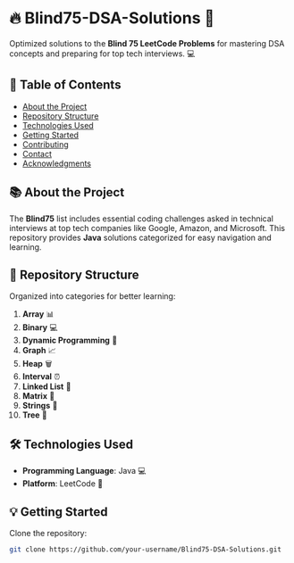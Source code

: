 # 🔥 Blind75-DSA-Solutions 🚀  
Optimized solutions to the **Blind 75 LeetCode Problems** for mastering DSA concepts and preparing for top tech interviews. 💻

## 📑 Table of Contents  
- [About the Project](#about-the-project)  
- [Repository Structure](#repository-structure)  
- [Technologies Used](#technologies-used)  
- [Getting Started](#getting-started)  
- [Contributing](#contributing)  
- [Contact](#contact)  
- [Acknowledgments](#acknowledgments)  

## 📚 About the Project  
The **Blind75** list includes essential coding challenges asked in technical interviews at top tech companies like Google, Amazon, and Microsoft. This repository provides **Java** solutions categorized for easy navigation and learning.

## 📂 Repository Structure  
Organized into categories for better learning:
1. **Array** 📊
2. **Binary** 💻
3. **Dynamic Programming** 🔄
4. **Graph** 📈
5. **Heap** 🗑️
6. **Interval** ⏰
7. **Linked List** 🔗
8. **Matrix** 🎲
9. **Strings** 📝
10. **Tree** 🌳

## 🛠 Technologies Used  
- **Programming Language**: Java 💻  
- **Platform**: LeetCode 📍  

## 💡 Getting Started  
Clone the repository:  
   ```bash  
   git clone https://github.com/your-username/Blind75-DSA-Solutions.git  
